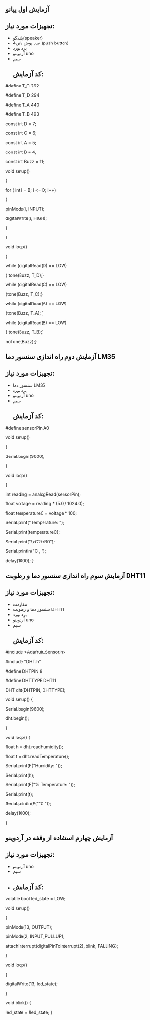 ## آزمایش اول پیانو
## تجهیزات مورد نیاز:
* بلندگو(speaker)
* 4عدد پوش باتن (push button)
* برد بورد
* آردوینو uno
* سیم
  ## کد آزمایش:
#define T_C 262

#define T_D 294

#define T_A 440

#define T_B 493

const int D = 7;

const int C = 6;

const int A = 5;

const int B = 4;

const int Buzz = 11;

void setup()

{

  for ( int i = B; i <= D; i++)
  
   {
   
   pinMode(i, INPUT);
   
   digitalWrite(i, HIGH);
   
   }
   
}


void loop()

{

  while (digitalRead(D) == LOW)
  
   { tone(Buzz, T_D);}
  
  while (digitalRead(C) == LOW)
  
  {tone(Buzz, T_C);}
  
  while (digitalRead(A) == LOW)
  
  {tone(Buzz, T_A); }
  
   while (digitalRead(B) == LOW)

  { tone(Buzz, T_B);}
  
  noTone(Buzz);}
## آزمایش دوم راه اندازی سنسور دما LM35
## تجهیزات مورد نیاز:
* سنسور دما LM35
* برد بورد
* آردوینو uno
* سیم
  ## کد آزمایش:
  
#define sensorPin A0

void setup() 

{
  
  Serial.begin(9600);

}

void loop()

{
  
  int reading = analogRead(sensorPin);
 
  float voltage = reading * (5.0 / 1024.0);
  
  float temperatureC = voltage * 100;

  Serial.print("Temperature: ");
  
  Serial.print(temperatureC);
  
  Serial.print("\xC2\xB0"); 
  
  Serial.println("C  ,  ");

  delay(1000); 
}
## آزمایش سوم راه اندازی سنسور دما و رطوبت DHT11
## تجهیزات مورد نیاز:
* مقاومت
* سنسور دما و رطوبت DHT11
* برد بورد
* آردوینو uno
* سیم
  ## کد آزمایش:
 #include <Adafruit_Sensor.h>
 
#include "DHT.h"

#define DHTPIN 8   

#define DHTTYPE DHT11   

DHT dht(DHTPIN, DHTTYPE);

void setup() {

  Serial.begin(9600);
  
  dht.begin();

}

void loop() {

float h = dht.readHumidity();
  
float t = dht.readTemperature();


Serial.print(F("Humidity: "));

  Serial.print(h);
  
  Serial.print(F("%  Temperature: "));
  
  Serial.print(t);
  
  Serial.println(F("°C "));

  delay(1000);

}
## آزمایش چهارم استفاده از وقفه در آردوینو
## تجهیزات مورد نیاز:
* آردوینو uno
* سیم
*  ## کد آزمایش:
 volatile bool led_state = LOW;
 
 void setup()

{

  pinMode(13, OUTPUT); 
  
  pinMode(2, INPUT_PULLUP);
  
  attachInterrupt(digitalPinToInterrupt(2), blink, FALLING); 

}


void loop()

{

  digitalWrite(13, led_state); 

}

void blink() {

  led_state = !led_state; 
}
